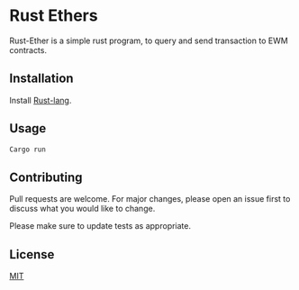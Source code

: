 # Rust Ethers

Rust-Ether is a simple rust program, to query and send transaction to EWM contracts.

## Installation

Install [Rust-lang](https://www.rust-lang.org/tools/install).

## Usage

```Rust
Cargo run
```

## Contributing
Pull requests are welcome. For major changes, please open an issue first to discuss what you would like to change.

Please make sure to update tests as appropriate.

## License
[MIT](https://choosealicense.com/licenses/mit/)
